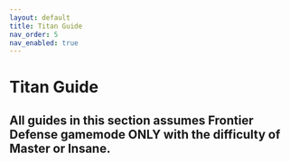 ```yaml
---
layout: default
title: Titan Guide
nav_order: 5
nav_enabled: true
---
```


# Titan Guide

## All guides in this section assumes Frontier Defense gamemode ONLY with the difficulty of Master or Insane.
